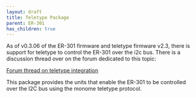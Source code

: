```yaml
---
layout: draft
title: Teletype Package
parent: ER-301
has_children: true
---
```



As of v0.3.06 of the ER-301 firmware and teletype firmware v2.3, there is support for teletype to control the ER-301 over the i2c bus.  There is a discussion thread over on the forum dedicated to this topic:

[Forum thread on teletype integration](https://forum.orthogonaldevices.com/t/i2c-communication-with-monome-teletype/743)

This package provides the units that enable the ER-301 to be controlled over the I2C bus using the monome teletype protocol.


